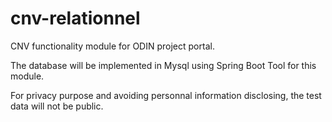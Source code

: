# cnv-relationnel
CNV functionality module for ODIN project portal.

The database will be implemented in Mysql using Spring Boot Tool for this module.

For privacy purpose and avoiding personnal information disclosing, the test data will not be public.

